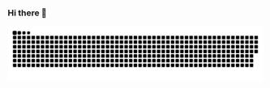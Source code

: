 ### Hi there 👋

<!--
**zsc2003/zsc2003** is a ✨ _special_ ✨ repository because its `README.md` (this file) appears on your GitHub profile.
Here are some ideas to get you started:
- 🔭 I’m currently working on ...
- 🌱 I’m currently learning ...
- 👯 I’m looking to collaborate on ...
- 🤔 I’m looking for help with ...
- 💬 Ask me about ...
- 📫 How to reach me: ...
- 😄 Pronouns: ...
- ⚡ Fun fact: ...
-->

<picture>
  <source media="(prefers-color-scheme: dark)" srcset="https://raw.githubusercontent.com/zsc2003/zsc2003/output/github-contribution-grid-snake-dark.svg">
  <source media="(prefers-color-scheme: light)" srcset="https://raw.githubusercontent.com/zsc2003/zsc2003/output/github-contribution-grid-snake.svg">
  <img alt="github contribution grid snake animation" src="https://raw.githubusercontent.com/zsc2003/zsc2003/output/github-contribution-grid-snake.svg">
</picture>
